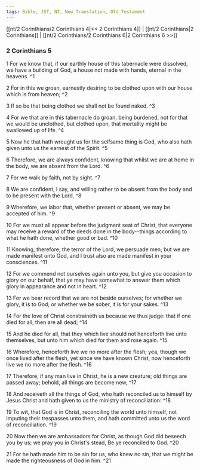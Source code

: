 ```yaml
---
tags: Bible, JST, NT, New_Translation, Old_Testament
---
```


[[nt/2 Corinthians/2 Corinthians 4|<< 2 Corinthians 4]] | [[nt/2 Corinthians|2 Corinthians]] | [[nt/2 Corinthians/2 Corinthians 6|2 Corinthians 6 >>]]

### 2 Corinthians 5

1 For we know that, if our earthly house of this tabernacle were dissolved, we have a building of God, a house not made with hands, eternal in the heavens.  ^1

2 For in this we groan, earnestly desiring to be clothed upon with our house which is from heaven;  ^2

3 If so be that being clothed we shall not be found naked.  ^3

4 For we that are in this tabernacle do groan, being burdened, not for that we would be unclothed, but clothed upon, that mortality might be swallowed up of life.  ^4

5 Now he that hath wrought us for the selfsame thing is God, who also hath given unto us the earnest of the Spirit.  ^5

6 Therefore, we are always confident, knowing that whilst we are at home in the body, we are absent from the Lord.  ^6

7 For we walk by faith, not by sight.  ^7

8 We are confident, I say, and willing rather to be absent from the body and to be present with the Lord.  ^8

9 Wherefore, we labor that, whether present or absent, we may be accepted of him.  ^9

10 For we must all appear before the judgment seat of Christ, that everyone may receive a reward of the deeds done in the body\--things according to what he hath done, whether good or bad.  ^10

11 Knowing, therefore, the terror of the Lord, we persuade men; but we are made manifest unto God, and I trust also are made manifest in your consciences.  ^11

12 For we commend not ourselves again unto you, but give you occasion to glory on our behalf, that ye may have somewhat to answer them which glory in appearance and not in heart.  ^12

13 For we bear record that we are not beside ourselves; for whether we glory, it is to God; or whether we be sober, it is for your sakes.  ^13

14 For the love of Christ constraineth us because we thus judge: that if one died for all, then are all dead;  ^14

15 And he died for all, that they which live should not henceforth live unto themselves, but unto him which died for them and rose again.  ^15

16 Wherefore, henceforth live we no more after the flesh; yea, though we once lived after the flesh, yet since we have known Christ, now henceforth live we no more after the flesh.  ^16

17 Therefore, if any man live in Christ, he is a new creature; old things are passed away; behold, all things are become new,  ^17

18 And receiveth all the things of God, who hath reconciled us to himself by Jesus Christ and hath given to us the ministry of reconciliation:  ^18

19 To wit, that God is in Christ, reconciling the world unto himself, not imputing their trespasses unto them, and hath committed unto us the word of reconciliation.  ^19

20 Now then we are ambassadors for Christ, as though God did beseech you by us; we pray you in Christ\'s stead, Be ye reconciled to God.  ^20

21 For he hath made him to be sin for us, who knew no sin, that we might be made the righteousness of God in him.  ^21

 

